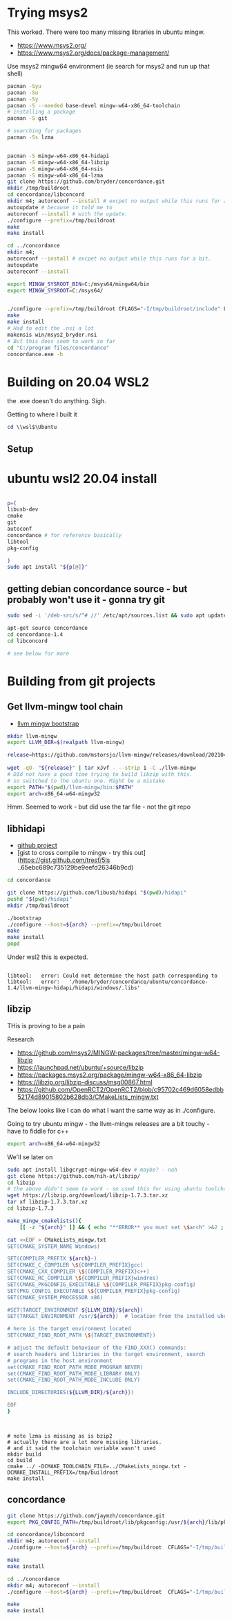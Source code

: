 # Trying msys2

This worked. There were too many missing libraries in ubuntu mingw.

* https://www.msys2.org/
* https://www.msys2.org/docs/package-management/

Use msys2 mingw64 environment (ie search for msys2 and run up that shell)

```bash
pacman -Syu
pacman -Su
pacman -Sy
pacman -S --needed base-devel mingw-w64-x86_64-toolchain
# installing a package
pacman -S git

# searching for packages
pacman -Ss lzma
```

```bash

pacman -S mingw-w64-x86_64-hidapi
pacman -S mingw-w64-x86_64-libzip
pacman -S mingw-w64-x86_64-nsis
pacman -S mingw-w64-x86_64-lzma
git clone https://github.com/bryder/concordance.git
mkdir /tmp/buildroot
cd concordance/libconcord
mkdir m4; autoreconf --install # excpet no output while this runs for a bit.
autoupdate # because it told me to
autoreconf --install # with the update.
./configure --prefix=/tmp/buildroot
make
make install

cd ../concordance
mkdir m4; 
autoreconf --install # excpet no output while this runs for a bit.
autoupdate
autoreconf --install

export MINGW_SYSROOT_BIN=C:/msys64/mingw64/bin
export MINGW_SYSROOT=C:/msys64/


./configure --prefix=/tmp/buildroot CFLAGS="-I/tmp/buildroot/include" LDFLAGS="-L/tmp/buildroot/lib -L/tmp/buildroot/bin"
make
make install
# Had to edit the .nsi a lot
makensis win/msys2_bryder.nsi
# But this does seem to work so far
cd "C:/program files/concordance"
concordance.exe -h 
```
# Building on 20.04 WSL2
the .exe doesn't do anything. Sigh.

Getting to where I built it
```powershell
cd \\wsl$\Ubuntu

```
## Setup
# ubuntu wsl2 20.04 install

```bash

p=(
libusb-dev
cmake
git
autoconf
concordance # for reference basically
libtool
pkg-config

)
sudo apt install "${p[@]}"
```
## getting debian concordance source - but probably won't use it - gonna try git
```bash
sudo sed -i '/deb-src/s/^# //' /etc/apt/sources.list && sudo apt update

apt-get source concordance
cd concordance-1.4
cd libconcord

# see below for more 
```
# Building from git projects


## Get llvm-mingw tool chain
* [llvm mingw bootstrap](https://github.com/mstorsjo/llvm-mingw/releases)

```bash
mkdir llvm-mingw
export LLVM_DIR=$(realpath llvm-mingw)

release=https://github.com/mstorsjo/llvm-mingw/releases/download/20210423/llvm-mingw-20210423-ucrt-ubuntu-18.04-x86_64.tar.xz
  
wget -qO- "${release}" | tar xJvf - --strip 1 -C ./llvm-mingw
# DId not have a good time trying to build libzip with this.
# so switched to the ubuntu one. Might be a mistake
export PATH="$(pwd)/llvm-mingw/bin:$PATH"
export arch=x86_64-w64-mingw32
```

Hmm. Seemed to work - but did use the tar file - not the git repo

## libhidapi

* [github project](https://github.com/libusb/hidapi)
* [gist to cross compile  to mingw - try this out](https://gist.github.com/tresf/5ls ..65ebc689c735129be9eefd26346b9cd)

```bash
cd concordance

git clone https://github.com/libusb/hidapi "$(pwd)/hidapi"
pushd "$(pwd)/hidapi"
mkdir /tmp/buildroot

./bootstrap
./configure --host=${arch} --prefix=/tmp/buildroot
make  
make install
popd
```
Under wsl2 this is expected. 
```text

libtool:   error: Could not determine the host path corresponding to
libtool:   error:   '/home/bryder/concordance/ubuntu/concordance-1.4/llvm-mingw-hidapi/hidapi/windows/.libs'
```


## libzip

THis is proving to be a pain

Research
* https://github.com/msys2/MINGW-packages/tree/master/mingw-w64-libzip
* https://launchpad.net/ubuntu/+source/libzip
* https://packages.msys2.org/package/mingw-w64-x86_64-libzip
* https://libzip.org/libzip-discuss/msg00867.html
* https://github.com/OpenRCT2/OpenRCT2/blob/c95702c469d6058edbb52174d89015802b628db3/CMakeLists_mingw.txt

The below looks like I can do what I want the same way as in ./configure.

Going to try ubuntu mingw - the llvm-mingw releases are a bit touchy - have to fiddle for c++
```bash
export arch=x86_64-w64-mingw32
```
We'll se later on
```bash
sudo apt install libgcrypt-mingw-w64-dev # maybe? - nah
git clone https://github.com/nih-at/libzip/
cd libzip
# the above didn't seem to work - so used this for using ubuntu toolchain
wget https://libzip.org/download/libzip-1.7.3.tar.xz
tar xf libzip-1.7.3.tar.xz
cd libzip-1.7.3

make_mingw_cmakelists(){
    [[ -z "${arch}" ]] && { echo "**ERROR** you must set \$arch" >&2 ; return 1 ; }

cat <<EOF > CMakeLists_mingw.txt
SET(CMAKE_SYSTEM_NAME Windows)

SET(COMPILER_PREFIX ${arch}-)
SET(CMAKE_C_COMPILER \${COMPILER_PREFIX}gcc)
SET(CMAKE_CXX_COMPILER \${COMPILER_PREFIX}c++)
SET(CMAKE_RC_COMPILER \${COMPILER_PREFIX}windres)
SET(CMAKE_PKGCONFIG_EXECUTABLE \${COMPILER_PREFIX}pkg-config)
SET(PKG_CONFIG_EXECUTABLE \${COMPILER_PREFIX}pkg-config)
SET(CMAKE_SYSTEM_PROCESSOR x86)

#SET(TARGET_ENVIRONMENT ${LLVM_DIR}/${arch})
SET(TARGET_ENVIRONMENT /usr/${arch})  # location from the installed ubuntu mingw 

# here is the target environment located
SET(CMAKE_FIND_ROOT_PATH \${TARGET_ENVIRONMENT})

# adjust the default behaviour of the FIND_XXX() commands:
# search headers and libraries in the target environment, search
# programs in the host environment
set(CMAKE_FIND_ROOT_PATH_MODE_PROGRAM NEVER)
set(CMAKE_FIND_ROOT_PATH_MODE_LIBRARY ONLY)
set(CMAKE_FIND_ROOT_PATH_MODE_INCLUDE ONLY)

INCLUDE_DIRECTORIES(${LLVM_DIR}/${arch}})

EOF
}
```
```text


# note lzma is missing as is bzip2
# actually there are a lot more missing libraries.
# and it said the toolchain variable wasn't used
mkdir build
cd build
cmake ../ -DCMAKE_TOOLCHAIN_FILE=../CMakeLists_mingw.txt -DCMAKE_INSTALL_PREFIX=/tmp/buildroot
make install
```

## concordance
```bash
git clone https://github.com/jaymzh/concordance.git
export PKG_CONFIG_PATH=/tmp/buildroot/lib/pkgconfig:/usr/${arch}/lib/pkgconfig

cd concordance/libconcord
mkdir m4; autoreconf --install
./configure --host=${arch} --prefix=/tmp/buildroot  CFLAGS="-I/tmp/buildroot/include" LDFLAGS="-lzip -L/tmp/buildroot/lib -lhidapi"

make
make install

cd ../concordance
mkdir m4; autoreconf --install
./configure --host=${arch} --prefix=/tmp/buildroot  CFLAGS="-I/tmp/buildroot/include" LDFLAGS="-L/tmp/buildroot/lib -L/tmp/buildroot/bin"

make
make install


```
